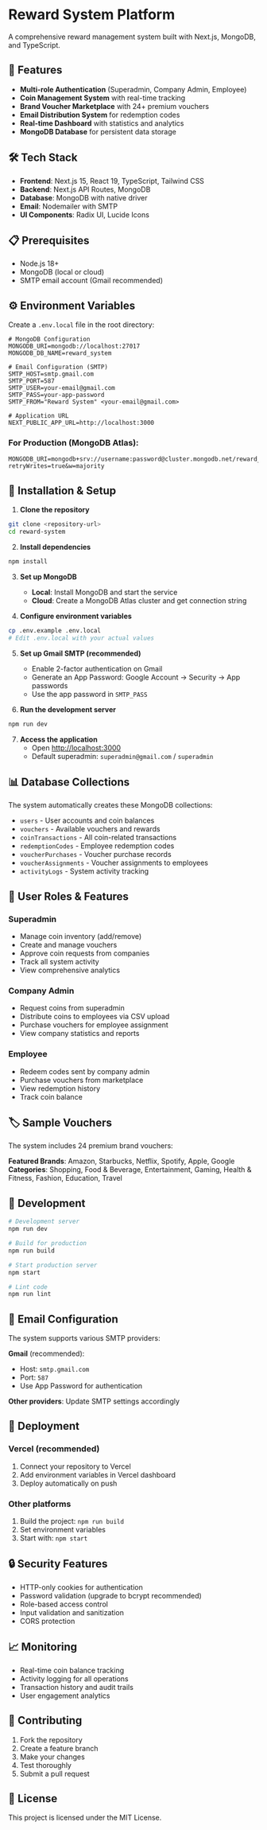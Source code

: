 # Reward System Platform

A comprehensive reward management system built with Next.js, MongoDB, and TypeScript.

## 🚀 Features

- **Multi-role Authentication** (Superadmin, Company Admin, Employee)
- **Coin Management System** with real-time tracking
- **Brand Voucher Marketplace** with 24+ premium vouchers
- **Email Distribution System** for redemption codes
- **Real-time Dashboard** with statistics and analytics
- **MongoDB Database** for persistent data storage

## 🛠️ Tech Stack

- **Frontend**: Next.js 15, React 19, TypeScript, Tailwind CSS
- **Backend**: Next.js API Routes, MongoDB
- **Database**: MongoDB with native driver
- **Email**: Nodemailer with SMTP
- **UI Components**: Radix UI, Lucide Icons

## 📋 Prerequisites

- Node.js 18+ 
- MongoDB (local or cloud)
- SMTP email account (Gmail recommended)

## ⚙️ Environment Variables

Create a `.env.local` file in the root directory:

```env
# MongoDB Configuration
MONGODB_URI=mongodb://localhost:27017
MONGODB_DB_NAME=reward_system

# Email Configuration (SMTP)
SMTP_HOST=smtp.gmail.com
SMTP_PORT=587
SMTP_USER=your-email@gmail.com
SMTP_PASS=your-app-password
SMTP_FROM="Reward System" <your-email@gmail.com>

# Application URL
NEXT_PUBLIC_APP_URL=http://localhost:3000
```

### For Production (MongoDB Atlas):
```env
MONGODB_URI=mongodb+srv://username:password@cluster.mongodb.net/reward_system?retryWrites=true&w=majority
```

## 🚀 Installation & Setup

1. **Clone the repository**
```bash
git clone <repository-url>
cd reward-system
```

2. **Install dependencies**
```bash
npm install
```

3. **Set up MongoDB**
   - **Local**: Install MongoDB and start the service
   - **Cloud**: Create a MongoDB Atlas cluster and get connection string

4. **Configure environment variables**
```bash
cp .env.example .env.local
# Edit .env.local with your actual values
```

5. **Set up Gmail SMTP (recommended)**
   - Enable 2-factor authentication on Gmail
   - Generate an App Password: Google Account → Security → App passwords
   - Use the app password in `SMTP_PASS`

6. **Run the development server**
```bash
npm run dev
```

7. **Access the application**
   - Open [http://localhost:3000](http://localhost:3000)
   - Default superadmin: `superadmin@gmail.com` / `superadmin`

## 📊 Database Collections

The system automatically creates these MongoDB collections:

- `users` - User accounts and coin balances
- `vouchers` - Available vouchers and rewards
- `coinTransactions` - All coin-related transactions
- `redemptionCodes` - Employee redemption codes
- `voucherPurchases` - Voucher purchase records
- `voucherAssignments` - Voucher assignments to employees
- `activityLogs` - System activity tracking

## 🎯 User Roles & Features

### Superadmin
- Manage coin inventory (add/remove)
- Create and manage vouchers
- Approve coin requests from companies
- Track all system activity
- View comprehensive analytics

### Company Admin
- Request coins from superadmin
- Distribute coins to employees via CSV upload
- Purchase vouchers for employee assignment
- View company statistics and reports

### Employee
- Redeem codes sent by company admin
- Purchase vouchers from marketplace
- View redemption history
- Track coin balance

## 🏷️ Sample Vouchers

The system includes 24 premium brand vouchers:

**Featured Brands**: Amazon, Starbucks, Netflix, Spotify, Apple, Google  
**Categories**: Shopping, Food & Beverage, Entertainment, Gaming, Health & Fitness, Fashion, Education, Travel

## 🔧 Development

```bash
# Development server
npm run dev

# Build for production
npm run build

# Start production server
npm start

# Lint code
npm run lint
```

## 📧 Email Configuration

The system supports various SMTP providers:

**Gmail** (recommended):
- Host: `smtp.gmail.com`
- Port: `587`
- Use App Password for authentication

**Other providers**: Update SMTP settings accordingly

## 🚀 Deployment

### Vercel (recommended)
1. Connect your repository to Vercel
2. Add environment variables in Vercel dashboard
3. Deploy automatically on push

### Other platforms
1. Build the project: `npm run build`
2. Set environment variables
3. Start with: `npm start`

## 🔒 Security Features

- HTTP-only cookies for authentication
- Password validation (upgrade to bcrypt recommended)
- Role-based access control
- Input validation and sanitization
- CORS protection

## 📈 Monitoring

- Real-time coin balance tracking
- Activity logging for all operations
- Transaction history and audit trails
- User engagement analytics

## 🤝 Contributing

1. Fork the repository
2. Create a feature branch
3. Make your changes
4. Test thoroughly
5. Submit a pull request

## 📄 License

This project is licensed under the MIT License.
